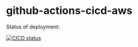 # github-actions-cicd-aws

Status of deployment:

[![CICD status](https://github.com/alisherbek-rakhimov/github-actions-cicd-aws/actions/workflows/CI-CD-Pipeline-to-AWS-Elasticbeanstalk/badge.svg?branch=main)](https://github.com/alisherbek-rakhimov/github-actions-cicd-aws/actions/)